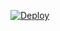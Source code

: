 [![Deploy](https://www.herokucdn.com/deploy/button.svg)](https://heroku.com/deploy?template=https://github.com/mathesond2/logger)
